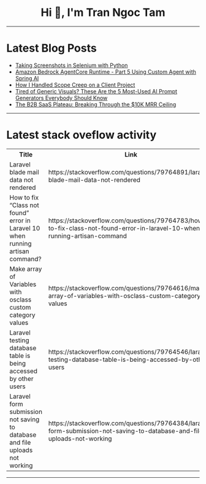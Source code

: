 <h1 align="center">Hi 👋, I'm Tran Ngoc Tam</h1>

---

# Latest Blog Posts 
<!-- BLOG-POST-LIST:START -->
- [Taking Screenshots in Selenium with Python](https://dev.to/guzmanojero/taking-screenshots-in-selenium-with-python-132g)
- [Amazon Bedrock AgentCore Runtime - Part 5 Using Custom Agent with Spring AI](https://dev.to/aws-heroes/amazon-bedrock-agentcore-runtime-part-5-using-custom-agent-with-spring-ai-4n71)
- [How I Handled Scope Creep on a Client Project](https://dev.to/debugger360/how-i-handled-scope-creep-on-a-client-project-3fpe)
- [Tired of Generic Visuals? These Are the 5 Most-Used AI Prompt Generators Everybody Should Know](https://dev.to/werliton/tired-of-generic-visuals-these-are-the-5-most-used-ai-prompt-generators-everybody-should-know-f6p)
- [The B2B SaaS Plateau: Breaking Through the $10K MRR Ceiling](https://dev.to/osamame_igbinosa/the-b2b-saas-plateau-breaking-through-the-10k-mrr-ceiling-401d)
<!-- BLOG-POST-LIST:END -->

---

# Latest stack oveflow activity
<table>
  <tr><th>Title</th><th>Link</th></tr>
  <!-- STACKOVERFLOW:START --><tr><td>Laravel blade mail data not rendered</td><td>https://stackoverflow.com/questions/79764891/laravel-blade-mail-data-not-rendered</td></tr><tr><td>How to fix “Class not found” error in Laravel 10 when running artisan command?</td><td>https://stackoverflow.com/questions/79764783/how-to-fix-class-not-found-error-in-laravel-10-when-running-artisan-command</td></tr><tr><td>Make array of Variables with osclass custom category values</td><td>https://stackoverflow.com/questions/79764616/make-array-of-variables-with-osclass-custom-category-values</td></tr><tr><td>Laravel testing database table is being accessed by other users</td><td>https://stackoverflow.com/questions/79764546/laravel-testing-database-table-is-being-accessed-by-other-users</td></tr><tr><td>Laravel form submission not saving to database and file uploads not working</td><td>https://stackoverflow.com/questions/79764384/laravel-form-submission-not-saving-to-database-and-file-uploads-not-working</td></tr><!-- STACKOVERFLOW:END -->
</table>

---


